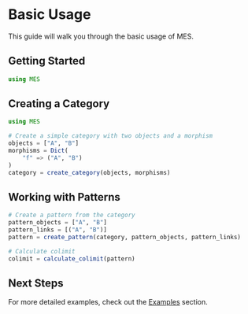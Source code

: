 # Basic Usage

This guide will walk you through the basic usage of MES.

## Getting Started

```julia
using MES
```

## Creating a Category

```julia
using MES

# Create a simple category with two objects and a morphism
objects = ["A", "B"]
morphisms = Dict(
    "f" => ("A", "B")
)
category = create_category(objects, morphisms)
```

## Working with Patterns

```julia
# Create a pattern from the category
pattern_objects = ["A", "B"]
pattern_links = [("A", "B")]
pattern = create_pattern(category, pattern_objects, pattern_links)

# Calculate colimit
colimit = calculate_colimit(pattern)
```

## Next Steps

For more detailed examples, check out the [Examples](../examples.md) section. 